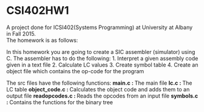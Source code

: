 # CSI402HW1
A project done for ICSI402(Systems Programming) at University at Albany in Fall 2015. 
<br>
The homework is as follows:<br>
<p>
In this homework you are going to create a SIC assembler (simulator) using C. The assembler has to do the following:
1.	Interpret a given assembly code given in a text file
2.	Calculate LC values 
3.	Create symbol table
4.	Create an object file which contains the op-code for the program	</p>
<p>
The src files have the following functions:
<b>main.c : </b> The main file
<b>lc.c : </b> The LC table
<b>object_code.c : </b>Calculates the object code and adds them to an output file
<b>readopcodes.c : </b>Reads the opcodes from an input file
<b>symbols.c : </b>Contains the functions for the binary tree
</p>
